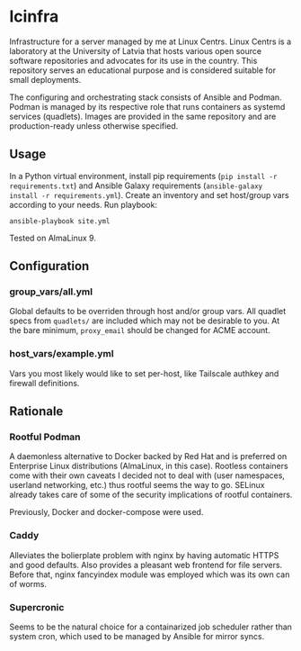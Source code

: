 # lcinfra

Infrastructure for a server managed by me at Linux Centrs. Linux Centrs is a laboratory at the University of Latvia
that hosts various open source software repositories and advocates for its use in the country. This repository serves
an educational purpose and is considered suitable for small deployments.

The configuring and orchestrating stack consists of Ansible and Podman. Podman is managed by its respective role that
runs containers as systemd services (quadlets). Images are provided in the same repository and are production-ready unless
otherwise specified.

## Usage

In a Python virtual environment, install pip requirements (`pip install -r requirements.txt`) and Ansible Galaxy requirements (`ansible-galaxy install -r requirements.yml`). Create an inventory and set host/group vars according to your needs. Run playbook:

```shell
ansible-playbook site.yml
```

Tested on AlmaLinux 9.

## Configuration

### group_vars/all.yml

Global defaults to be overriden through host and/or group vars. All quadlet specs from `quadlets/` are included which may not be
desirable to you. At the bare minimum, `proxy_email` should be changed for ACME account.

### host_vars/example.yml

Vars you most likely would like to set per-host, like Tailscale authkey and firewall definitions.

## Rationale

### Rootful Podman

A daemonless alternative to Docker backed by Red Hat and is preferred on Enterprise Linux distributions (AlmaLinux, in this case).
Rootless containers come with their own caveats I decided not to deal with (user namespaces, userland networking, etc.) thus rootful
seems the way to go. SELinux already takes care of some of the security implications of rootful containers.

Previously, Docker and docker-compose were used.

### Caddy

Alleviates the bolierplate problem with nginx by having automatic HTTPS and good defaults. Also provides a pleasant web frontend for
file servers. Before that, nginx fancyindex module was employed which was its own can of worms.

### Supercronic

Seems to be the natural choice for a containarized job scheduler rather than system cron, which used to be managed by Ansible for mirror syncs.
